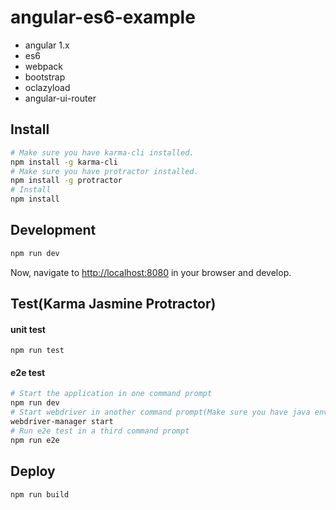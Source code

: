 # angular-es6-example
* angular 1.x
* es6
* webpack
* bootstrap
* oclazyload
* angular-ui-router

## Install
```bash
# Make sure you have karma-cli installed.
npm install -g karma-cli
# Make sure you have protractor installed.
npm install -g protractor
# Install 
npm install
```
## Development
```bash
npm run dev
```
Now, navigate to [http://localhost:8080](http://localhost:8080) in your browser and develop.
## Test(Karma Jasmine Protractor)
#### unit test 
`npm run test`
#### e2e test 
```bash
# Start the application in one command prompt
npm run dev
# Start webdriver in another command prompt(Make sure you have java environment.)
webdriver-manager start
# Run e2e test in a third command prompt
npm run e2e
```

## Deploy
`npm run build`
